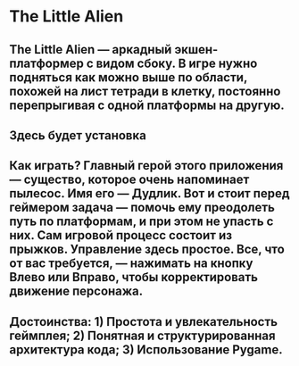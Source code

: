 # **The Little Alien**

## The Little Alien — аркадный экшен-платформер с видом сбоку. В игре нужно подняться как можно выше по области, похожей на лист тетради в клетку, постоянно перепрыгивая с одной платформы на другую.

## Здесь будет установка

## Как играть? Главный герой этого приложения — существо, которое очень напоминает пылесос. Имя его — Дудлик. Вот и стоит перед геймером задача — помочь ему преодолеть путь по платформам, и при этом не упасть с них. Сам игровой процесс состоит из прыжков. Управление здесь простое. Все, что от вас требуется, — нажимать на кнопку Влево или Вправо, чтобы корректировать движение персонажа.

## Достоинства: 1) Простота и увлекательность геймплея; 2) Понятная и структурированная архитектура кода; 3) Использование Pygame.

